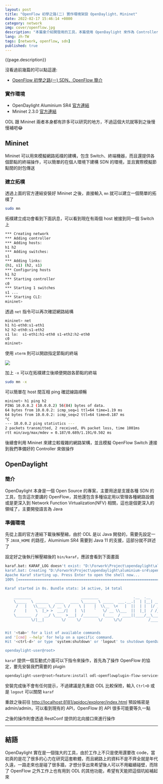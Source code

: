 ```yaml
---
layout: post
title: "OpenFlow 初學之路(二) 實作環境架設 OpenDaylight、Mininet"
date: 2022-02-17 15:46:14 +0800
category: network
img: cover/openflow.jpg
description: "本篇會介紹開發用的工具，本篇使用 OpenDaylight 來作為 Controller 並以 Mininet 模擬 Switch 網路拓樸環境，這篇先簡介一下工具的環境架設以及基本用法"
lang: zh-TW
tags: [network, openflow, sdn]
published: true
---
```


{{page.description}}

沒看過前幾篇的可以點這邊:
+ [OpenFlow 初學之路(一) SDN、OpenFlow 簡介](https://bingdoal.github.io/network/2022/02/sdn-openflow-intro/)

### 實作環境
+ OpenDaylight Aluminium SR4 [官方連結](https://docs.opendaylight.org/en/stable-aluminium/downloads.html)
+ Mininet 2.3.0 [官方連結](http://mininet.org/download/)

ODL 跟 Mininet 兩者本身都有許多可以研究的地方，不過這個大坑就等到之後慢慢補吧😂

## Mininet
Mininet 可以用來模擬網路拓樸的建構，包含 Switch、終端機器，而且還提供各個節點的終端操作，可以簡單的在個人環境下建構 SDN 的環境，並且實際模擬節點間的封包傳送

### 建立拓樸
透過上面的官方連結安裝好 Mininet 之後，直接輸入 `mn` 就可以建立一個簡單的拓樸了

```bash
sudo mn
```

拓樸建立成功會看到下面訊息，可以看到現在有兩個 host 被接到同一個 Switch 上

```bash
*** Creating network
*** Adding controller
*** Adding hosts:
h1 h2
*** Adding switches:
s1
*** Adding links:
(h1, s1) (h2, s1)
*** Configuring hosts
h1 h2
*** Starting controller
c0
*** Starting 1 switches
s1 ...
*** Starting CLI:
mininet>
```

透過 `net` 指令可以再次確認網路結構

```bash
mininet> net
h1 h1-eth0:s1-eth1
h2 h2-eth0:s1-eth2
s1 lo:  s1-eth1:h1-eth0 s1-eth2:h2-eth0
c0
mininet>
```

使用 `xterm` 則可以開啟指定節點的終端

![]({{site.baseurl}}/assets/img/mininet-xterm.png)


加上 `-x` 可以在拓樸建立後順便開啟各節點的終端

```bash
sudo mn -x
```

可以簡單在 host 間互相 ping 確認線路順暢

```bash
mininet> h1 ping h2
PING 10.0.0.2 (10.0.0.2) 56(84) bytes of data.
64 bytes from 10.0.0.2: icmp_seq=1 ttl=64 time=1.19 ms
64 bytes from 10.0.0.2: icmp_seq=2 ttl=64 time=0.187 ms
^C
--- 10.0.0.2 ping statistics ---
2 packets transmitted, 2 received, 0% packet loss, time 1001ms
rtt min/avg/max/mdev = 0.187/0.689/1.191/0.502 ms
```

後續會利用 Mininet 來建立較複雜的網路架構，並且模擬 OpenFlow Switch 連接到我們準備好的 Controller 來做操作

## OpenDaylight

### 簡介
OpenDaylight 本身是一個 Open Source 的專案，主要用途是支援各種 SDN 的工具，包含這次要講的 OpenFlow，其他還包含多種協定用以管理各種網路設備或是更深入到 Network Function Virtualization(NFV) 相關，這也是個更深入的領域了，主要開發語言為 Java

### 準備環境
先從上面的官方連結下載後解壓縮，由於 ODL 是以 Java 開發的，需要先設定一下 `JAVA_HOME` 的路徑，Aluminium SR4 需要到 Java 11 的支援，這部分就不詳述了

設定好之後執行解壓縮後的 `bin/karaf`，應該會看到下面畫面

```bash
karaf.bat: KARAF_LOG doesn't exist: "D:\Forwork\Project\opendaylight\aluminium-sr4\opendaylight-0.13.4\bin\..\data\log"
karaf.bat: Creating "D:\Forwork\Project\opendaylight\aluminium-sr4\opendaylight-0.13.4\bin\..\data\log"
Apache Karaf starting up. Press Enter to open the shell now...
100% [========================================================================]

Karaf started in 0s. Bundle stats: 14 active, 14 total

    ________                       ________                .__  .__       .__     __
    \_____  \ ______   ____   ____ \______ \ _____  ___.__.|  | |__| ____ |  |___/  |_
     /   |   \\____ \_/ __ \ /    \ |    |  \\__  \<   |  ||  | |  |/ ___\|  |  \   __\
    /    |    \  |_> >  ___/|   |  \|    `   \/ __ \\___  ||  |_|  / /_/  >   Y  \  |
    \_______  /   __/ \___  >___|  /_______  (____  / ____||____/__\___  /|___|  /__|
            \/|__|        \/     \/        \/     \/\/            /_____/      \/


Hit '<tab>' for a list of available commands
and '[cmd] --help' for help on a specific command.
Hit '<ctrl-d>' or type 'system:shutdown' or 'logout' to shutdown OpenDaylight.

opendaylight-user@root>
```

`karaf` 提供一個互動式介面可以下指令來操作，首先為了操作 OpenFlow 的協定，要先安裝我們需要的 plugin

```bash
opendaylight-user@root>feature:install odl-openflowplugin-flow-services-rest odl-openflowplugin-app-table-miss-enforcer odl-openflowplugin-nxm-extensions odl-mdsal-apidocs odl-openflowplugin-app-topology-manager
```

安裝完成後不會有任何提示，不過建議是先重啟 ODL 比較保險，輸入 `Ctrl+D` 或是 `logout` 可以關閉 `karaf`

重啟之後前往 [http://localhost:8181/apidoc/explorer/index.html](http://localhost:8181/apidoc/explorer/index.html) 預設帳密是 admin/admin，可以看到現有的 API，OpenFlow 的 API 很多可能要等久一點

之後的操作則會透過 RestConf 提供的北向接口來進行操作

---

## 結語
OpenDaylight 實在是一個強大的工具，由於工作上不只是使用還要改 code，當初真的是花了很多的心力在研究這套軟體，而且網路上的資料不是不齊全就是年代久遠，一路走來也是碰了很多牆，才想分享出來希望後人可以不用繼續碰壁，而除了 OpenFlow 之外工作上也有用到 ODL 的其他功能，希望有天能把這個坑給補起來